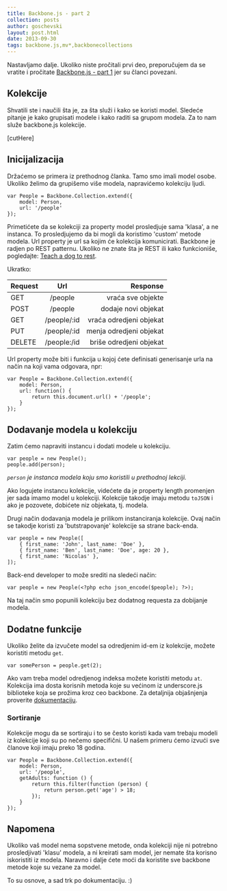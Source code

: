 ```yaml
---
title: Backbone.js - part 2
collection: posts
author: goschevski
layout: post.html
date: 2013-09-30
tags: backbone.js,mv*,backbonecollections
---
```


Nastavljamo dalje. Ukoliko niste pročitali prvi deo, preporučujem da se vratite i pročitate [Backbone.js - part 1](http://nodejs.rs/post/backbonejs-part-1) jer su članci povezani.

## Kolekcije

Shvatili ste i naučili šta je, za šta služi i kako se koristi model. Sledeće pitanje je kako grupisati modele i kako raditi sa grupom modela. Za to nam služe backbone.js kolekcije.

[cutHere]

## Inicijalizacija

Držaćemo se primera iz prethodnog članka. Tamo smo imali model osobe. Ukoliko želimo da grupišemo više modela, napravićemo kolekciju ljudi.

```
var People = Backbone.Collection.extend({
	model: Person,
	url: '/people'
});
```

Primetićete da se kolekciji za property model prosledjuje sama 'klasa', a ne instanca. To prosledjujemo da bi mogli da koristimo 'custom' metode modela.
Url property je url sa kojim će kolekcija komunicirati. Backbone je radjen po REST patternu. Ukoliko ne znate šta je REST ili kako funkcioniše, pogledajte: [Teach a dog to rest](https://vimeo.com/17785736).

Ukratko:


| Request       | Url             | Response                |
| ------------- |:---------------:| -----------------------:|
| GET           | /people         | vraća sve objekte       | 
| POST          | /people         | dodaje novi objekat     |
| GET           | /people/:id     | vraća odredjeni objekat |
| PUT           | /people/:id     | menja odredjeni objekat |
| DELETE        | /people:/id     | briše odredjeni objekat |


Url property može biti i funkcija u kojoj ćete definisati generisanje urla na način na koji vama odgovara, npr:

```
var People = Backbone.Collection.extend({
	model: Person,
	url: function() {
		return this.document.url() + '/people';
	}
});
```

## Dodavanje modela u kolekciju

Zatim ćemo napraviti instancu i dodati modele u kolekciju.

```
var people = new People();
people.add(person);
```

*`person` je instanca modela koju smo koristili u prethodnoj lekciji.*

Ako logujete instancu kolekcije, videćete da je property length promenjen jer sada imamo model u kolekciji. Kolekcije takodje imaju metodu `toJSON` i ako je pozovete, dobićete niz objekata, tj. modela.

Drugi način dodavanja modela je prilikom instanciranja kolekcije. Ovaj način se takodje koristi za 'butstrapovanje' kolekcije sa strane back-enda.

```
var people = new People([
	{ first_name: 'John', last_name: 'Doe' },
	{ first_name: 'Ben', last_name: 'Doe', age: 20 },
	{ first_name: 'Nicolas' },
]);
```

Back-end developer to može srediti na sledeći način:

```
var people = new People(<?php echo json_encode($people); ?>);
```

Na taj način smo popunili kolekciju bez dodatnog requesta za dobijanje modela.

## Dodatne funkcije
Ukoliko želite da izvučete model sa odredjenim id-em iz kolekcije, možete koristiti metodu `get`.

```
var somePerson = people.get(2);
```

Ako vam treba model odredjenog indeksa možete koristiti metodu `at`.
Kolekcija ima dosta korisnih metoda koje su većinom iz underscore.js biblioteke koja se prožima kroz ceo backbone. Za detaljnija objašnjenja proverite [dokumentaciju](http://backbonejs.org/).

### Sortiranje
Kolekcije mogu da se sortiraju i to se često koristi kada vam trebaju modeli iz kolekcije koji su po nečemo specifični. U našem primeru ćemo izvući sve članove koji imaju preko 18 godina.

```
var People = Backbone.Collection.extend({
	model: Person,
	url: '/people',
	getAdults: function () {
		return this.filter(function (person) {
			return person.get('age') > 18;
		});
	}
});
```

## Napomena
Ukoliko vaš model nema sopstvene metode, onda kolekciji nije ni potrebno prosledjivati 'klasu' modela, a ni kreirati sam model, jer nemate šta korisno iskoristiti iz modela. Naravno i dalje ćete moći da koristite sve backbone metode koje su vezane za model.


To su osnove, a sad trk po dokumentaciju. :)
